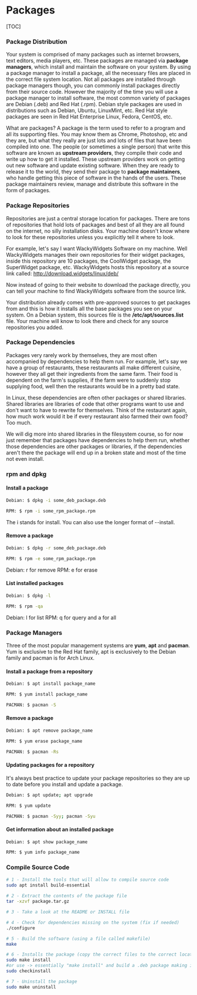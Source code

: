 # Packages

[TOC]

### Package Distribution
Your system is comprised of many packages such as internet browsers, text editors, media players, etc. These packages are managed via **package managers**, which install and maintain the software on your system. By using a package manager to install a package, all the necessary files are placed in the correct file system location. Not all packages are installed through package managers though, you can commonly install packages directly from their source code. However the majority of the time you will use a package manager to install software, the most common variety of packages are Debian (.deb) and Red Hat (.rpm). Debian style packages are used in distributions such as Debian, Ubuntu, LinuxMint, etc. Red Hat style packages are seen in Red Hat Enterprise Linux, Fedora, CentOS, etc.

What are packages? A package is the term used to refer to a program and all its supporting files. You may know them as Chrome, Photoshop, etc and they are, but what they really are just lots and lots of files that have been compiled into one. The people (or sometimes a single person) that write this software are known as **upstream providers**, they compile their code and write up how to get it installed. These upstream providers work on getting out new software and update existing software. When they are ready to release it to the world, they send their package to **package maintainers**, who handle getting this piece of software in the hands of the users. These package maintainers review, manage and distribute this software in the form of packages.



### Package Repositories

Repositories are just a central storage location for packages. There are tons of repositories that hold lots of packages and best of all they are all found on the internet, no silly installation disks. Your machine doesn't know where to look for these repositories unless you explicitly tell it where to look.

For example, let's say I want WackyWidgets Software on my machine. Well WackyWidgets manages their own repositories for their widget packages, inside this repository are 10 packages, the CoolWidget package, the SuperWidget package, etc. WackyWidgets hosts this repository at a source link called: http://download.widgets/linux/deb/

Now instead of going to their website to download the package directly, you can tell your machine to find WackyWidgets software from the source link.

Your distribution already comes with pre-approved sources to get packages from and this is how it installs all the base packages you see on your system. On a Debian system, this sources file is the **/etc/apt/sources.list** file. Your machine will know to look there and check for any source repositories you added.



### Package Dependencies

Packages very rarely work by themselves, they are most often accompanied by dependencies to help them run. For example, let's say we have a group of restaurants, these restaurants all make different cuisine, however they all get their ingredients from the same farm. Their food is dependent on the farm's supplies, if the farm were to suddenly stop supplying food, well then the restaurants would be in a pretty bad state.

In Linux, these dependencies are often other packages or shared libraries. Shared libraries are libraries of code that other programs want to use and don't want to have to rewrite for themselves. Think of the restaurant again, how much work would it be if every restaurant also farmed their own food? Too much.

We will dig more into shared libraries in the filesystem course, so for now just remember that packages have dependencies to help them run, whether those dependencies are other packages or libraries, if the dependencies aren't there the package will end up in a broken state and most of the time not even install.



### rpm and dpkg

#### Install a package

```bash
Debian: $ dpkg -i some_deb_package.deb

RPM: $ rpm -i some_rpm_package.rpm
```

The i stands for install. You can also use the longer format of --install.

#### Remove a package

```bash
Debian: $ dpkg -r some_deb_package.deb

RPM: $ rpm -e some_rpm_package.rpm
```

Debian: r for remove
RPM: e for erase

#### List installed packages

```bash
Debian: $ dpkg -l

RPM: $ rpm -qa
```

Debian: l for list
RPM: q for query and a for all



### Package Managers

Three of the most popular management systems are **yum**, **apt** and **pacman**. Yum is exclusive to the Red Hat family, apt is exclusively to the Debian family and pacman is for Arch Linux.



#### Install a package from a repository

```bash
Debian: $ apt install package_name

RPM: $ yum install package_name

PACMAN: $ pacman -S
```

#### Remove a package
```bash
Debian: $ apt remove package_name

RPM: $ yum erase package_name

PACMAN: $ pacman -Rs
```

#### Updating packages for a repository
It's always best practice to update your package repositories so they are up to date before you install and update a package.
```bash
Debian: $ apt update; apt upgrade

RPM: $ yum update

PACMAN: $ pacman -Syy; pacman -Syu
```

#### Get information about an installed package

```bash
Debian: $ apt show package_name

RPM: $ yum info package_name
```



### Compile Source Code

```bash
# 1 - Install the tools that will allow to compile source code
sudo apt install build-essential
 
# 2 - Extract the contents of the package file
tar -xzvf package.tar.gz

# 3 - Take a look at the README or INSTALL file

# 4 - Check for dependencies missing on the system (fix if needed)
./configure

# 5 - Build the software (using a file called makefile)
make

# 6 - Installs the package (copy the correct files to the correct locations on your computer)
sudo make install
#or use -> essentially "make install" and build a .deb package making it easier to remove the package
sudo checkinstall

# 7 - Uninstall the package
sudo make uninstall
```

